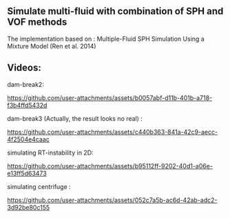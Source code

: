 ## Simulate multi-fluid with combination of SPH and VOF methods

The implementation based on : Multiple-Fluid SPH Simulation Using a Mixture Model (Ren et al. 2014)

## Videos:

dam-break2:

https://github.com/user-attachments/assets/b0057abf-d11b-401b-a718-f3b4ffd5432d

dam-break3 (Actually, the result looks no real) :

https://github.com/user-attachments/assets/c440b363-841a-42c9-aecc-4f2504e4caac

simulating RT-instability in 2D:

https://github.com/user-attachments/assets/b95112ff-9202-40d1-a06e-e13ff5d63473

simulating centrifuge :

https://github.com/user-attachments/assets/052c7a5b-ac6d-42ab-adc2-3d92be80c155

